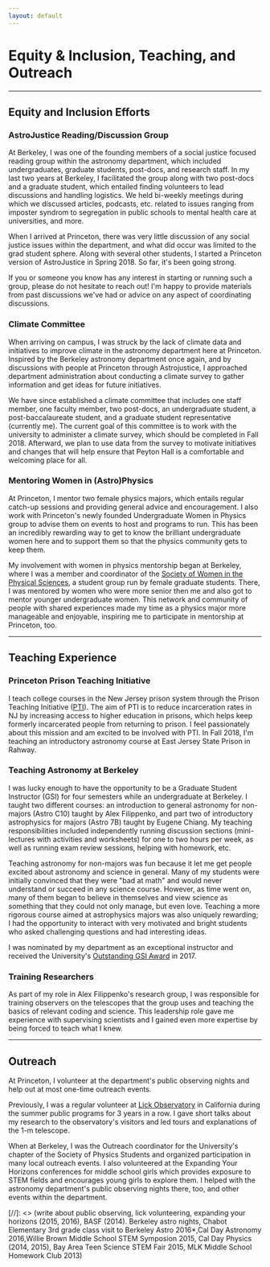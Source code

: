 ```yaml
---
layout: default
---
```


# Equity & Inclusion, Teaching, and Outreach
---
## Equity and Inclusion Efforts
### AstroJustice Reading/Discussion Group
At Berkeley, I was one of the founding members of a social justice focused reading group within the astronomy department, which included undergraduates, graduate students, post-docs, and research staff. In my last two years at Berkeley, I facilitated the group along with two post-docs and a graduate student, which entailed finding volunteers to lead discussions and handling logistics. We held bi-weekly meetings during which we discussed articles, podcasts, etc. related to issues ranging from imposter syndrom to segregation in public schools to mental health care at universities, and more.

When I arrived at Princeton, there was very little discussion of any social justice issues within the department, and what did occur was limited to the grad student sphere. Along with several other students, I started a Princeton version of AstroJustice in Spring 2018. So far, it's been going strong. 

If you or someone you know has any interest in starting or running such a group, please do not hesitate to reach out! I'm happy to provide materials from past discussions we've had or advice on any aspect of coordinating discussions.

### Climate Committee
When arriving on campus, I was struck by the lack of climate data and initiatives to improve climate in the astronomy department here at Princeton. Inspired by the Berkeley astronomy department once again, and by discussions with people at Princeton through Astrojustice, I approached department administration about conducting a climate survey to gather information and get ideas for future initiatives. 

We have since established a climate committee that includes one staff member, one faculty member, two post-docs, an undergraduate student, a post-baccalaureate student, and a graduate student representative (currently me). The current goal of this committee is to work with the university to administer a climate survey, which should be completed in Fall 2018. Afterward, we plan to use data from the survey to motivate initiatives and changes that will help ensure that Peyton Hall is a comfortable and welcoming place for all.
 
### Mentoring Women in (Astro)Physics
At Princeton, I mentor two female physics majors, which entails regular catch-up sessions and providing general advice and encouragement. I also work with Princeton's newly founded Undergraduate Women in Physics group to advise them on events to host and programs to run. This has been an incredibly rewarding way to get to know the brilliant undergraduate women here and to support them so that the physics community gets to keep them.

My involvement with women in physics mentorship began at Berkeley, where I was a member and coordinator of the 
[Society of Women in the Physical Sciences](https://swps.berkeley.edu/), a student group run by female graduate students. There, I was mentored by women who were more senior then me and also got to mentor younger undergraduate women. This network and community of people with shared experiences made my time as a physics major more manageable and enjoyable, inspiring me to participate in mentorship at Princeton, too.

---

## Teaching Experience
### Princeton Prison Teaching Initiative
I teach college courses in the New Jersey prison system through the Prison Teaching Initiative ([PTI](https://www.prisonteaching.org/)). The aim of PTI is to reduce incarceration rates in NJ by increasing access to higher education in prisons, which helps keep formerly incarcerated people from returning to prison. I feel passionately about this mission and am excited to be involved with PTI. In Fall 2018, I'm teaching an introductory astronomy course at East Jersey State Prison in Rahway.

### Teaching Astronomy at Berkeley
I was lucky enough to have the opportunity to be a Graduate Student Instructor (GSI) for four semesters while an undergraduate at Berkeley. I taught two different courses: an introduction to general astronomy for non-majors (Astro C10) taught by Alex Filippenko, and part two of introductory astrophysics for majors (Astro 7B) taught by Eugene Chiang. My teaching responsibilities included independently running discussion sections (mini-lectures with activities and worksheets) for one to two hours per week, as well as running exam review sessions, helping with homework, etc.

Teaching astronomy for non-majors was fun because it let me get people excited about astronomy and science in general. Many of my students were initially convinced that they were "bad at math" and would never understand or succeed in any science course. However, as time went on, many of them began to believe in themselves and view science as something that they could not only manage, but even love. Teaching a more rigorous course aimed at astrophysics majors was also uniquely rewarding; I had the opportunity to interact with very motivated and bright students who asked challenging questions and had interesting ideas.

I was nominated by my department as an exceptional instructor and received the University's [Outstanding GSI Award](http://gsi.berkeley.edu/programs-services/award-programs/ogsi/) in 2017.

### Training Researchers
As part of my role in Alex Filippenko's research group, I was responsible for training observers on the telescopes that the group uses and teaching the basics of relevant coding and science. This leadership role gave me experience with supervising scientists and I gained even more expertise by being forced to teach what I knew.

---

## Outreach

At Princeton, I volunteer at the department's public observing nights and help out at most one-time outreach events.

Previously, I was a regular volunteer at [Lick Observatory](http://mthamilton.ucolick.org/) in California during the summer public programs for 3 years in a row. I gave short talks about my research to the observatory's visitors and led tours and explanations of the 1-m telescope. 

When at Berkeley, I was the Outreach coordinator for the University's chapter of the Society of Physics Students and organized participation in many local outreach events. I also volunteered at the Expanding Your Horizons conferences for middle school girls which provides exposure to STEM fields and encourages young girls to explore them. I helped with the astronomy department's public observing nights there, too, and other events within the department. 

[//]: <> (write about public observing, lick volunteering, expanding your horizons (2015, 2016), BASF (2014). Berkeley astro nights, Chabot Elementary 3rd grade class visit to Berkeley Astro 2016*,Cal Day Astronomy 2016,Willie Brown Middle School STEM Symposion 2015, Cal Day Physics (2014, 2015), Bay Area Teen Science STEM Fair 2015, MLK Middle School Homework Club 2013)


